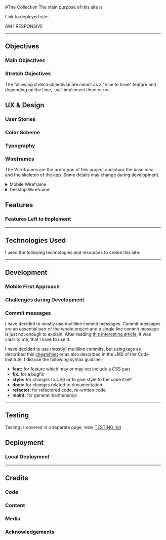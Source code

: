 #The Collection
The main purpose of this site is 
    
Link to deployed site: 

AM I RESPONSIVE

---

## Objectives

### Main Objectives


### Stretch Objectives

The following stretch objectivse are meant as a "nice to have" feature and depending on the time, I will implement them or not.


## UX & Design

### User Stories

### Color Scheme

### Typography

### Wireframes

The Wireframes are the prototype of this project and show the base idea and the skeleton of the app. Some details may change during development.

<details>
<summary>Mobile Wireframe</summary>



</details>

<details>
<summary>Desktop Wireframe</summary>

![Main Site](docs/wireframes/dsktp/main_site.png)
!Sign Up](docs/wireframes/dsktp/signup.png)
![Login](docs/wireframes/dsktp/login.png)
![Logout(docs/wireframes/dsktp/logout.png)
![Collections](docs/wireframes/dsktp/collections.png)
!Collection](docs/wireframes/dsktp/collection.png)
![Item](docs/wireframes/dsktp/collection_item.png)
![Contact](docs/wireframes/dsktp/contact.png)
![About](docs/wireframes/dsktp/about.png)
![Errors](docs/wireframes/dsktp/errors.png)

</details>


## Features

### Features Left to Implement

---

## Technologies Used
I used the following technologies and resources to create this site:


---

## Development


### Mobile First Approach

### Challenges during Development


### Commit messages

I have decided to mostly use multiline commit messages. Commit messages are an essential part of the whole project and a single line commit message is just not enough to explain. After reading [this interesting article](https://cbea.ms/git-commit/), it was clear to me, that I have to use it.

I have decided to use (mostly) multiline commits, but using tags as described this [cheatsheet](https://cheatography.com/albelop/cheat-sheets/conventional-commits/) or as also described in the LMS of the Code Institute. I did use the following syntax guidline:
- **feat:** for feature which may or may not include a CSS part
- **fix:** for a bugfix
- **style:** for changes to CSS or to give style to the code itself
- **docs:** for changes related to documentation
- **refactor:** for refactored code, re-written code
- **maint:** for general maintenance

---

## Testing
Testing is covered in a separate page, view [TESTING.md](TESTING.md)

## Deployment


### Local Deployment

---

## Credits
### Code

### Content

### Media

### Acknowledgements

